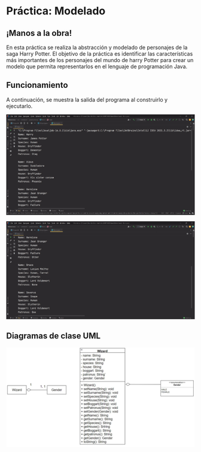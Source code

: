 # Práctica: Modelado

## ¡Manos a la obra!
En esta práctica se realiza la abstracción y modelado de personajes de la saga Harry Potter. El objetivo de la práctica es identificar las características más importantes de los personajes del mundo de harry Potter para crear un modelo que permita representarlos en el lenguaje de programación Java.

## Funcionamiento
A continuación, se muestra la salida del programa al construirlo y ejecutarlo.

![Evidencia 1](/images/harryPotter1.jpg "Evidencia 1")

![Evidencia 2](/images/harryPotter2.jpg "Evidencia 2")

## Diagramas de clase UML

![Diagramas UML practicaHarry](/diagrams/practicaHarry.jpg "Diagrama UML practicaHarry")

